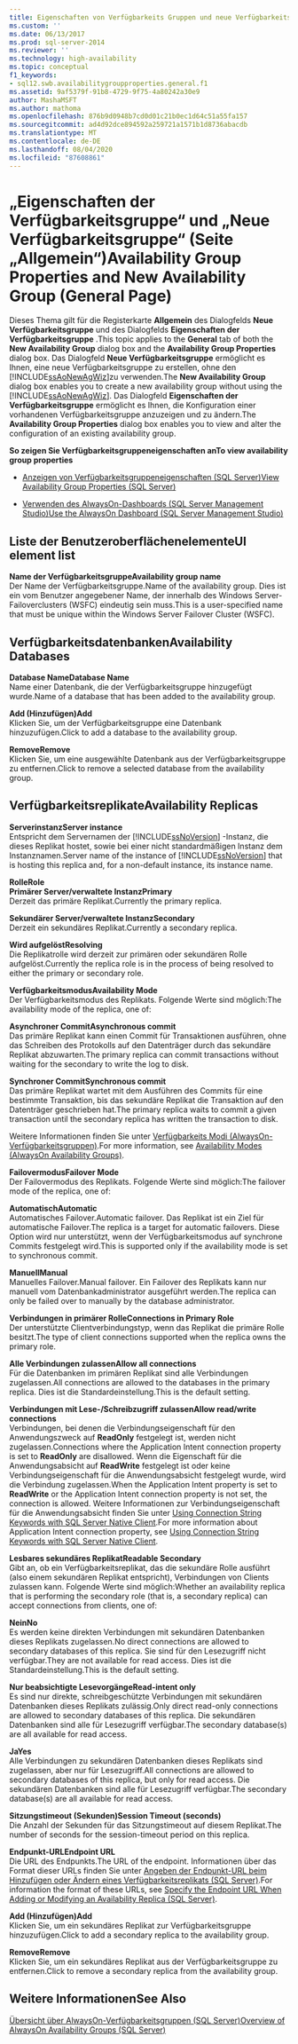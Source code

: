 ```yaml
---
title: Eigenschaften von Verfügbarkeits Gruppen und neue Verfügbarkeits Gruppe (Seite Allgemein) | Microsoft-Dokumentation
ms.custom: ''
ms.date: 06/13/2017
ms.prod: sql-server-2014
ms.reviewer: ''
ms.technology: high-availability
ms.topic: conceptual
f1_keywords:
- sql12.swb.availabilitygroupproperties.general.f1
ms.assetid: 9af5379f-91b8-4729-9f75-4a80242a30e9
author: MashaMSFT
ms.author: mathoma
ms.openlocfilehash: 876b9d0948b7cd0d01c21b0ec1d64c51a55fa157
ms.sourcegitcommit: ad4d92dce894592a259721a1571b1d8736abacdb
ms.translationtype: MT
ms.contentlocale: de-DE
ms.lasthandoff: 08/04/2020
ms.locfileid: "87608861"
---
```

# <a name="availability-group-properties-and-new-availability-group-general-page"></a><span data-ttu-id="eac59-102">„Eigenschaften der Verfügbarkeitsgruppe“ und „Neue Verfügbarkeitsgruppe“ (Seite „Allgemein“)</span><span class="sxs-lookup"><span data-stu-id="eac59-102">Availability Group Properties and New Availability Group (General Page)</span></span>
  <span data-ttu-id="eac59-103">Dieses Thema gilt für die Registerkarte **Allgemein** des Dialogfelds **Neue Verfügbarkeitsgruppe** und des Dialogfelds **Eigenschaften der Verfügbarkeitsgruppe** .</span><span class="sxs-lookup"><span data-stu-id="eac59-103">This topic applies to the **General** tab of both the **New Availability Group** dialog box and the **Availability Group Properties** dialog box.</span></span>  <span data-ttu-id="eac59-104">Das Dialogfeld **Neue Verfügbarkeitsgruppe** ermöglicht es Ihnen, eine neue Verfügbarkeitsgruppe zu erstellen, ohne den [!INCLUDE[ssAoNewAgWiz](../../../includes/ssaonewagwiz-md.md)]zu verwenden.</span><span class="sxs-lookup"><span data-stu-id="eac59-104">The **New Availability Group** dialog box enables you to create a new availability group without using the [!INCLUDE[ssAoNewAgWiz](../../../includes/ssaonewagwiz-md.md)].</span></span> <span data-ttu-id="eac59-105">Das Dialogfeld **Eigenschaften der Verfügbarkeitsgruppe** ermöglicht es Ihnen, die Konfiguration einer vorhandenen Verfügbarkeitsgruppe anzuzeigen und zu ändern.</span><span class="sxs-lookup"><span data-stu-id="eac59-105">The **Availability Group Properties** dialog box enables you to view and alter the configuration of an existing availability group.</span></span>  
  
 <span data-ttu-id="eac59-106">**So zeigen Sie Verfügbarkeitsgruppeneigenschaften an**</span><span class="sxs-lookup"><span data-stu-id="eac59-106">**To view availability group properties**</span></span>  
  
-   [<span data-ttu-id="eac59-107">Anzeigen von Verfügbarkeitsgruppeneigenschaften &#40;SQL Server&#41;</span><span class="sxs-lookup"><span data-stu-id="eac59-107">View Availability Group Properties &#40;SQL Server&#41;</span></span>](view-availability-group-properties-sql-server.md)  
  
-   [<span data-ttu-id="eac59-108">Verwenden des AlwaysOn-Dashboards &#40;SQL Server Management Studio&#41;</span><span class="sxs-lookup"><span data-stu-id="eac59-108">Use the AlwaysOn Dashboard &#40;SQL Server Management Studio&#41;</span></span>](use-the-always-on-dashboard-sql-server-management-studio.md)  
  
## <a name="ui-element-list"></a><span data-ttu-id="eac59-109">Liste der Benutzeroberflächenelemente</span><span class="sxs-lookup"><span data-stu-id="eac59-109">UI element list</span></span>  
 <span data-ttu-id="eac59-110">**Name der Verfügbarkeitsgruppe**</span><span class="sxs-lookup"><span data-stu-id="eac59-110">**Availability group name**</span></span>  
 <span data-ttu-id="eac59-111">Der Name der Verfügbarkeitsgruppe.</span><span class="sxs-lookup"><span data-stu-id="eac59-111">Name of the availability group.</span></span> <span data-ttu-id="eac59-112">Dies ist ein vom Benutzer angegebener Name, der innerhalb des Windows Server-Failoverclusters (WSFC) eindeutig sein muss.</span><span class="sxs-lookup"><span data-stu-id="eac59-112">This is a user-specified name that must be unique within the Windows Server Failover Cluster (WSFC).</span></span>  
  
## <a name="availability-databases"></a><span data-ttu-id="eac59-113">Verfügbarkeitsdatenbanken</span><span class="sxs-lookup"><span data-stu-id="eac59-113">Availability Databases</span></span>  
 <span data-ttu-id="eac59-114">**Database Name**</span><span class="sxs-lookup"><span data-stu-id="eac59-114">**Database Name**</span></span>  
 <span data-ttu-id="eac59-115">Name einer Datenbank, die der Verfügbarkeitsgruppe hinzugefügt wurde.</span><span class="sxs-lookup"><span data-stu-id="eac59-115">Name of a database that has been added to the availability group.</span></span>  
  
 <span data-ttu-id="eac59-116">**Add (Hinzufügen)**</span><span class="sxs-lookup"><span data-stu-id="eac59-116">**Add**</span></span>  
 <span data-ttu-id="eac59-117">Klicken Sie, um der Verfügbarkeitsgruppe eine Datenbank hinzuzufügen.</span><span class="sxs-lookup"><span data-stu-id="eac59-117">Click to add a database to the availability group.</span></span>  
  
 <span data-ttu-id="eac59-118">**Remove**</span><span class="sxs-lookup"><span data-stu-id="eac59-118">**Remove**</span></span>  
 <span data-ttu-id="eac59-119">Klicken Sie, um eine ausgewählte Datenbank aus der Verfügbarkeitsgruppe zu entfernen.</span><span class="sxs-lookup"><span data-stu-id="eac59-119">Click to remove a selected database from the availability group.</span></span>  
  
## <a name="availability-replicas"></a><span data-ttu-id="eac59-120">Verfügbarkeitsreplikate</span><span class="sxs-lookup"><span data-stu-id="eac59-120">Availability Replicas</span></span>  
 <span data-ttu-id="eac59-121">**Serverinstanz**</span><span class="sxs-lookup"><span data-stu-id="eac59-121">**Server instance**</span></span>  
 <span data-ttu-id="eac59-122">Entspricht dem Servernamen der [!INCLUDE[ssNoVersion](../../../includes/ssnoversion-md.md)] -Instanz, die dieses Replikat hostet, sowie bei einer nicht standardmäßigen Instanz dem Instanznamen.</span><span class="sxs-lookup"><span data-stu-id="eac59-122">Server name of the instance of [!INCLUDE[ssNoVersion](../../../includes/ssnoversion-md.md)] that is hosting this replica and, for a non-default instance, its instance name.</span></span>  
  
 <span data-ttu-id="eac59-123">**Rolle**</span><span class="sxs-lookup"><span data-stu-id="eac59-123">**Role**</span></span>  
 <span data-ttu-id="eac59-124">**Primärer Server/verwaltete Instanz**</span><span class="sxs-lookup"><span data-stu-id="eac59-124">**Primary**</span></span>  
 <span data-ttu-id="eac59-125">Derzeit das primäre Replikat.</span><span class="sxs-lookup"><span data-stu-id="eac59-125">Currently the primary replica.</span></span>  
  
 <span data-ttu-id="eac59-126">**Sekundärer Server/verwaltete Instanz**</span><span class="sxs-lookup"><span data-stu-id="eac59-126">**Secondary**</span></span>  
 <span data-ttu-id="eac59-127">Derzeit ein sekundäres Replikat.</span><span class="sxs-lookup"><span data-stu-id="eac59-127">Currently a secondary replica.</span></span>  
  
 <span data-ttu-id="eac59-128">**Wird aufgelöst**</span><span class="sxs-lookup"><span data-stu-id="eac59-128">**Resolving**</span></span>  
 <span data-ttu-id="eac59-129">Die Replikatrolle wird derzeit zur primären oder sekundären Rolle aufgelöst.</span><span class="sxs-lookup"><span data-stu-id="eac59-129">Currently the replica role is in the process of being resolved to either the primary or secondary role.</span></span>  
  
 <span data-ttu-id="eac59-130">**Verfügbarkeitsmodus**</span><span class="sxs-lookup"><span data-stu-id="eac59-130">**Availability Mode**</span></span>  
 <span data-ttu-id="eac59-131">Der Verfügbarkeitsmodus des Replikats. Folgende Werte sind möglich:</span><span class="sxs-lookup"><span data-stu-id="eac59-131">The availability mode of the replica, one of:</span></span>  
  
 <span data-ttu-id="eac59-132">**Asynchroner Commit**</span><span class="sxs-lookup"><span data-stu-id="eac59-132">**Asynchronous commit**</span></span>  
 <span data-ttu-id="eac59-133">Das primäre Replikat kann einen Commit für Transaktionen ausführen, ohne das Schreiben des Protokolls auf den Datenträger durch das sekundäre Replikat abzuwarten.</span><span class="sxs-lookup"><span data-stu-id="eac59-133">The primary replica can commit transactions without waiting for the secondary to write the log to disk.</span></span>  
  
 <span data-ttu-id="eac59-134">**Synchroner Commit**</span><span class="sxs-lookup"><span data-stu-id="eac59-134">**Synchronous commit**</span></span>  
 <span data-ttu-id="eac59-135">Das primäre Replikat wartet mit dem Ausführen des Commits für eine bestimmte Transaktion, bis das sekundäre Replikat die Transaktion auf den Datenträger geschrieben hat.</span><span class="sxs-lookup"><span data-stu-id="eac59-135">The primary replica waits to commit a given transaction until the secondary replica has written the transaction to disk.</span></span>  
  
 <span data-ttu-id="eac59-136">Weitere Informationen finden Sie unter [Verfügbarkeits Modi (AlwaysOn-Verfügbarkeitsgruppen)](availability-modes-always-on-availability-groups.md).</span><span class="sxs-lookup"><span data-stu-id="eac59-136">For more information, see [Availability Modes (AlwaysOn Availability Groups)](availability-modes-always-on-availability-groups.md).</span></span>  
  
 <span data-ttu-id="eac59-137">**Failovermodus**</span><span class="sxs-lookup"><span data-stu-id="eac59-137">**Failover Mode**</span></span>  
 <span data-ttu-id="eac59-138">Der Failovermodus des Replikats. Folgende Werte sind möglich:</span><span class="sxs-lookup"><span data-stu-id="eac59-138">The failover mode of the replica, one of:</span></span>  
  
 <span data-ttu-id="eac59-139">**Automatisch**</span><span class="sxs-lookup"><span data-stu-id="eac59-139">**Automatic**</span></span>  
 <span data-ttu-id="eac59-140">Automatisches Failover.</span><span class="sxs-lookup"><span data-stu-id="eac59-140">Automatic failover.</span></span> <span data-ttu-id="eac59-141">Das Replikat ist ein Ziel für automatische Failover.</span><span class="sxs-lookup"><span data-stu-id="eac59-141">The replica is a target for automatic failovers.</span></span> <span data-ttu-id="eac59-142">Diese Option wird nur unterstützt, wenn der Verfügbarkeitsmodus auf synchrone Commits festgelegt wird.</span><span class="sxs-lookup"><span data-stu-id="eac59-142">This is supported only if the availability mode is set to synchronous commit.</span></span>  
  
 <span data-ttu-id="eac59-143">**Manuell**</span><span class="sxs-lookup"><span data-stu-id="eac59-143">**Manual**</span></span>  
 <span data-ttu-id="eac59-144">Manuelles Failover.</span><span class="sxs-lookup"><span data-stu-id="eac59-144">Manual failover.</span></span> <span data-ttu-id="eac59-145">Ein Failover des Replikats kann nur manuell vom Datenbankadministrator ausgeführt werden.</span><span class="sxs-lookup"><span data-stu-id="eac59-145">The replica can only be failed over to manually by the database administrator.</span></span>  
  
 <span data-ttu-id="eac59-146">**Verbindungen in primärer Rolle**</span><span class="sxs-lookup"><span data-stu-id="eac59-146">**Connections in Primary Role**</span></span>  
 <span data-ttu-id="eac59-147">Der unterstützte Clientverbindungstyp, wenn das Replikat die primäre Rolle besitzt.</span><span class="sxs-lookup"><span data-stu-id="eac59-147">The type of client connections supported when the replica owns the primary role.</span></span>  
  
 <span data-ttu-id="eac59-148">**Alle Verbindungen zulassen**</span><span class="sxs-lookup"><span data-stu-id="eac59-148">**Allow all connections**</span></span>  
 <span data-ttu-id="eac59-149">Für die Datenbanken im primären Replikat sind alle Verbindungen zugelassen.</span><span class="sxs-lookup"><span data-stu-id="eac59-149">All connections are allowed to the databases in the primary replica.</span></span> <span data-ttu-id="eac59-150">Dies ist die Standardeinstellung.</span><span class="sxs-lookup"><span data-stu-id="eac59-150">This is the default setting.</span></span>  
  
 <span data-ttu-id="eac59-151">**Verbindungen mit Lese-/Schreibzugriff zulassen**</span><span class="sxs-lookup"><span data-stu-id="eac59-151">**Allow read/write connections**</span></span>  
 <span data-ttu-id="eac59-152">Verbindungen, bei denen die Verbindungseigenschaft für den Anwendungszweck auf **ReadOnly** festgelegt ist, werden nicht zugelassen.</span><span class="sxs-lookup"><span data-stu-id="eac59-152">Connections where the Application Intent connection property is set to **ReadOnly** are disallowed.</span></span> <span data-ttu-id="eac59-153">Wenn die Eigenschaft für die Anwendungsabsicht auf **ReadWrite** festgelegt ist oder keine Verbindungseigenschaft für die Anwendungsabsicht festgelegt wurde, wird die Verbindung zugelassen.</span><span class="sxs-lookup"><span data-stu-id="eac59-153">When the Application Intent property is set to **ReadWrite** or the Application Intent connection property is not set, the connection is allowed.</span></span> <span data-ttu-id="eac59-154">Weitere Informationen zur Verbindungseigenschaft für die Anwendungsabsicht finden Sie unter [Using Connection String Keywords with SQL Server Native Client](../../../relational-databases/native-client/applications/using-connection-string-keywords-with-sql-server-native-client.md).</span><span class="sxs-lookup"><span data-stu-id="eac59-154">For more information about Application Intent connection property, see [Using Connection String Keywords with SQL Server Native Client](../../../relational-databases/native-client/applications/using-connection-string-keywords-with-sql-server-native-client.md).</span></span>  
  
 <span data-ttu-id="eac59-155">**Lesbares sekundäres Replikat**</span><span class="sxs-lookup"><span data-stu-id="eac59-155">**Readable Secondary**</span></span>  
 <span data-ttu-id="eac59-156">Gibt an, ob ein Verfügbarkeitsreplikat, das die sekundäre Rolle ausführt (also einem sekundären Replikat entspricht), Verbindungen von Clients zulassen kann. Folgende Werte sind möglich:</span><span class="sxs-lookup"><span data-stu-id="eac59-156">Whether an availability replica that is performing the secondary role (that is, a secondary replica) can accept connections from clients, one of:</span></span>  
  
 <span data-ttu-id="eac59-157">**Nein**</span><span class="sxs-lookup"><span data-stu-id="eac59-157">**No**</span></span>  
 <span data-ttu-id="eac59-158">Es werden keine direkten Verbindungen mit sekundären Datenbanken dieses Replikats zugelassen.</span><span class="sxs-lookup"><span data-stu-id="eac59-158">No direct connections are allowed to secondary databases of this replica.</span></span> <span data-ttu-id="eac59-159">Sie sind für den Lesezugriff nicht verfügbar.</span><span class="sxs-lookup"><span data-stu-id="eac59-159">They are not available for read access.</span></span> <span data-ttu-id="eac59-160">Dies ist die Standardeinstellung.</span><span class="sxs-lookup"><span data-stu-id="eac59-160">This is the default setting.</span></span>  
  
 <span data-ttu-id="eac59-161">**Nur beabsichtigte Lesevorgänge**</span><span class="sxs-lookup"><span data-stu-id="eac59-161">**Read-intent only**</span></span>  
 <span data-ttu-id="eac59-162">Es sind nur direkte, schreibgeschützte Verbindungen mit sekundären Datenbanken dieses Replikats zulässig.</span><span class="sxs-lookup"><span data-stu-id="eac59-162">Only direct read-only connections are allowed to secondary databases of this replica.</span></span> <span data-ttu-id="eac59-163">Die sekundären Datenbanken sind alle für Lesezugriff verfügbar.</span><span class="sxs-lookup"><span data-stu-id="eac59-163">The secondary database(s) are all available for read access.</span></span>  
  
 <span data-ttu-id="eac59-164">**Ja**</span><span class="sxs-lookup"><span data-stu-id="eac59-164">**Yes**</span></span>  
 <span data-ttu-id="eac59-165">Alle Verbindungen zu sekundären Datenbanken dieses Replikats sind zugelassen, aber nur für Lesezugriff.</span><span class="sxs-lookup"><span data-stu-id="eac59-165">All connections are allowed to secondary databases of this replica, but only for read access.</span></span> <span data-ttu-id="eac59-166">Die sekundären Datenbanken sind alle für Lesezugriff verfügbar.</span><span class="sxs-lookup"><span data-stu-id="eac59-166">The secondary database(s) are all available for read access.</span></span>  
  
 <span data-ttu-id="eac59-167">**Sitzungstimeout (Sekunden)**</span><span class="sxs-lookup"><span data-stu-id="eac59-167">**Session Timeout (seconds)**</span></span>  
 <span data-ttu-id="eac59-168">Die Anzahl der Sekunden für das Sitzungstimeout auf diesem Replikat.</span><span class="sxs-lookup"><span data-stu-id="eac59-168">The number of seconds for the session-timeout period on this replica.</span></span>  
  
 <span data-ttu-id="eac59-169">**Endpunkt-URL**</span><span class="sxs-lookup"><span data-stu-id="eac59-169">**Endpoint URL**</span></span>  
 <span data-ttu-id="eac59-170">Die URL des Endpunkts.</span><span class="sxs-lookup"><span data-stu-id="eac59-170">The URL of the endpoint.</span></span> <span data-ttu-id="eac59-171">Informationen über das Format dieser URLs finden Sie unter [Angeben der Endpunkt-URL beim Hinzufügen oder Ändern eines Verfügbarkeitsreplikats &#40;SQL Server&#41;](specify-endpoint-url-adding-or-modifying-availability-replica.md).</span><span class="sxs-lookup"><span data-stu-id="eac59-171">For information the format of these URLs, see [Specify the Endpoint URL When Adding or Modifying an Availability Replica &#40;SQL Server&#41;](specify-endpoint-url-adding-or-modifying-availability-replica.md).</span></span>  
  
 <span data-ttu-id="eac59-172">**Add (Hinzufügen)**</span><span class="sxs-lookup"><span data-stu-id="eac59-172">**Add**</span></span>  
 <span data-ttu-id="eac59-173">Klicken Sie, um ein sekundäres Replikat zur Verfügbarkeitsgruppe hinzuzufügen.</span><span class="sxs-lookup"><span data-stu-id="eac59-173">Click to add a secondary replica to the availability group.</span></span>  
  
 <span data-ttu-id="eac59-174">**Remove**</span><span class="sxs-lookup"><span data-stu-id="eac59-174">**Remove**</span></span>  
 <span data-ttu-id="eac59-175">Klicken Sie, um ein sekundäres Replikat aus der Verfügbarkeitsgruppe zu entfernen.</span><span class="sxs-lookup"><span data-stu-id="eac59-175">Click to remove a secondary replica from the availability group.</span></span>  
  
## <a name="see-also"></a><span data-ttu-id="eac59-176">Weitere Informationen</span><span class="sxs-lookup"><span data-stu-id="eac59-176">See Also</span></span>  
 [<span data-ttu-id="eac59-177">Übersicht über AlwaysOn-Verfügbarkeitsgruppen &#40;SQL Server&#41;</span><span class="sxs-lookup"><span data-stu-id="eac59-177">Overview of AlwaysOn Availability Groups &#40;SQL Server&#41;</span></span>](overview-of-always-on-availability-groups-sql-server.md)  
  
  
